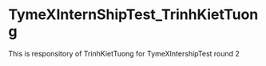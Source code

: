 # TymeXInternShipTest_TrinhKietTuong
This is responsitory of TrinhKietTuong for TymeXIntershipTest round 2
